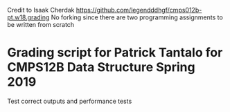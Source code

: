 Credit to Isaak Cherdak https://github.com/legendddhgf/cmps012b-pt.w18.grading
No forking since there are two programming assignments to be written from
scratch

# Grading script for Patrick Tantalo for CMPS12B Data Structure Spring 2019

Test correct outputs and performance tests
